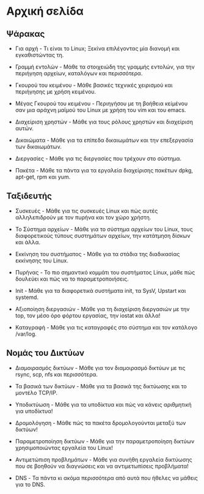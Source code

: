 # Αρχική σελίδα

## Ψάρακας

* Για αρχή - Τι είναι το Linux; Ξεκίνα επιλέγοντας μία διανομή και εγκαθιστώντας τη.

* Γραμμή εντολών - Μάθε τα στοιχειώδη της γραμμής εντολών, για την περιήγηση αρχείων, καταλόγων και περισσότερα.

* Γκουρού του κειμένου - Μάθε βασικές τεχνικές χειρισμού και περιήγησης με χρήση κειμένου.

* Μέγας Γκουρού του κειμένου - Περιηγήσου με τη βοήθεια κείμένου σαν μια αράχνη μαϊμού του Linux με χρήση του vim και του emacs.

* Διαχείριση χρηστών - Μάθε για τους ρόλους χρηστών και διαχείριση αυτών.

* Δικαιώματα - Μάθε για τα επίπεδα δικαιωμάτων και την επεξεργασία των δικαιωμάτων.

* Διεργασίες - Μάθε για τις διεργασίες που τρέχουν στο σύστημα.

* Πακέτα - Μάθε τα πάντα για τα εργαλεία διαχείρισης πακέτων dpkg, apt-get, rpm και yum.

## Ταξιδευτής

* Συσκευές - Μάθε για τις συσκευές Linux και πώς αυτές αλληλεπιδρούν με τον πυρήνα και τον χώρο χρήστη.

* Το Σύστημα αρχείων - Μάθε για το σύστημα αρχείων του Linux, τους διαφορετικούς τύπους συστημάτων αρχείων, την κατάτμηση δίσκων και άλλα.

* Εκκίνηση του συστήματος - Μάθε για τα στάδια της διαδικασίας εκκίνησης του Linux.

* Πυρήνας - Το πιο σημαντικό κομμάτι του συστήματος Linux, μάθε πώς δουλεύει και πώς να το παραμετροποιήσεις.

* Init - Μάθε για τα διαφορετικά συστήματα init, τα SysV, Upstart και systemd.

* Αξιοποίηση διεργασιών - Μάθε για τη διαχείριση διεργασιών με την top, τον μέσο όρο φόρτου εργασίας, την iostat και άλλα!

* Καταγραφή - Μάθε για τις καταγραφές στο σύστημα και τον κατάλογο /var/log.

## Νομάς του Δικτύων

* Διαμοιρασμός δικτύων - Μάθε για τον διαμοιρασμό δικτύων με τις rsync, scp, nfs και περισσότερα.

* Τα βασικά των δικτύων - Μάθε για τα βασικά της δικτύωσης και το μοντέλο ΤCP/IP.

* Υποδικτύωση - Μάθε για τα υποδίκτυα και πώς να κάνεις αριθμητική για υποδίκτυα!

* Δρομολόγηση - Μάθε πώς τα πακέτα δρομολογούνται μεταξύ των δικτύων!

* Παραμετροποίηση δικτύων - Μάθε για την παραμετροποίηση δικτύων χρησιμοποιώντας εργαλεία του Linux!

* Αντιμετώπιση προβλημάτων - Μάθε για συνήθη εργαλεία δικτύωσης που σε βοηθούν να διαγνώσεις και να αντιμετωπίσεις προβλήματα!

* DNS - Τα πάντα κι ακόμα περισσότερα από αυτά που ήθελες να μάθεις για το DNS.
